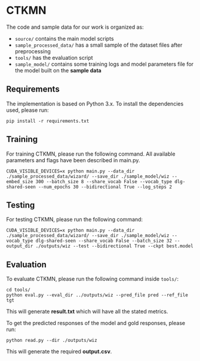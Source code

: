 # CTKMN
The code and sample data for our work is organized as:
- ```source/``` contains the main model scripts
- ```sample_processed_data/``` has a small sample of the dataset files after preprocessing
- ```tools/``` has the evaluation script
- ```sample_model/``` contains some training logs and model parameters file for the model built on the **sample data**

## Requirements
The implementation is based on Python 3.x. To install the dependencies used, please run:
```
pip install -r requirements.txt
```

## Training
For training CTKMN, please run the following command. All available parameters and flags have been described in main.py.
```
CUDA_VISIBLE_DEVICES=x python main.py --data_dir ./sample_processed_data/wizard/ --save_dir ./sample_model/wiz --embed_size 300 --batch_size 8 --share_vocab False --vocab_type dlg-shared-seen --num_epochs 30 --bidirectional True --log_steps 2
```

## Testing
For testing CTKMN, please run the following command:
```
CUDA_VISIBLE_DEVICES=x python main.py --data_dir ./sample_processed_data/wizard/ --save_dir ./sample_model/wiz --vocab_type dlg-shared-seen --share_vocab False --batch_size 32 --output_dir ./outputs/wiz --test --bidirectional True --ckpt best.model
```

## Evaluation
To evaluate CTKMN, please run the following command inside ```tools/```:
```
cd tools/
python eval.py --eval_dir ../outputs/wiz --pred_file pred --ref_file tgt
```
This will generate **result.txt** which will have all the stated metrics.

To get the predicted responses of the model and gold responses, please run:
```
python read.py --dir ./outputs/wiz
```
This will generate the required **output.csv**.
